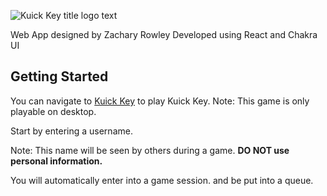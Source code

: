 ![Kuick Key title logo text](kuick_Key_Title.png)

Web App designed by Zachary Rowley
Developed using React and Chakra UI

## Getting Started

You can navigate to [Kuick Key](kuick-key.ca) to play Kuick Key. 
Note: This game is only playable on desktop.

Start by entering a username. 

Note: This name will be seen by others during a game.
**DO NOT use personal information.**

You will automatically enter into a game session. and be put into a queue.

